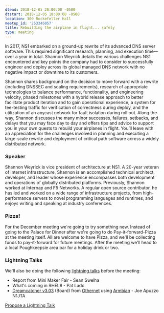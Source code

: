 ```yaml
---
dtend: 2018-12-05 20:00:00 -0500
dtstart: 2018-12-05 18:00:00 -0500
location: 300 Rockefeller Hall
meetup_id: '253346057'
title: Rebuilding the airplane in flight... safely
type: meeting
---
```


In 2017, NS1 embarked on a ground-up rewrite of its advanced DNS
server software. This required significant research, planning, and
execution time—over a year in total. Shannon Weyrick details the
various challenges NS1 encountered and key points the company had to
consider to successfully engineer and deploy across its global managed
DNS network with no negative impact or downtime to its customers.

Shannon shares background on the decision to move forward with a
rewrite (including DNSSEC and scaling requirements), research of
appropriate technologies to balance performance, functionality, and
engineering velocity, phased milestones with a hybrid release approach
to better facilitate product iteration and to gain operational
experience, a system for tee-testing traffic for verification of
correctness during deploy, and the utilization of an anycast network
for fault isolation during roll out. Along the way, Shannon discusses
the many minor successes, failures, setbacks, and delays that you may
face day to day and offers tips and advice to support you in your own
quests to rebuild your airplanes in flight. You’ll leave with an
appreciation for the challenges involved in planning and executing a
large-scale rewrite and deployment of critical path software across a
widely distributed network.

### Speaker ###

Shannon Weyrick is vice president of architecture at NS1. A 20-year
veteran of internet infrastructure, Shannon is an accomplished
technical architect, developer, and leader whose experience
encompasses both development and operations of globally distributed
platforms. Previously, Shannon worked at Internap and F5 Networks. A
regular open source contributor, he has led and worked on a wide range
of infrastructure projects, from high-performance servers to novel
programming languages and runtimes, and enjoys writing and speaking at
industry conferences.

### Pizza! ###

For the December meeting we're going to try something new. Instead of
going to the Palace for Dinner after we're going to do
Pay-it-forward-Pizza at the meeting itself. All are welcome to have
Pizza, and we'll be collecting funds to pay-it-forward for future
meetings. After the meeting we'll head to a local Poughkeepsie area
bar for a holiday drink or two.

### Lightning Talks ###

We'll also be doing the
following [lightning talks](/lightning-talks.html) before the meeting:

* Report from Mini Maker Fair - Sean Swelha
* What's coming in RHEL8 - Pat Ladd
* [Dreamcatcher v3.03](https://othernet.is/products/dreamcatcher-3-0) (Board) from [Othernet](https://othernet.is/) using [Armbian](https://www.armbian.com/) - Joe Apuzzo N1JTA


<a class="btn btn-default btn-hvopen"
  href="mailto:sean@dague.net?cc=matthias.a.johnson@gmail.com&subject=HV%20Open%20Lightning%20Talk%20Submission"
  role="button">Propose
  a Lightning Talk</a>

